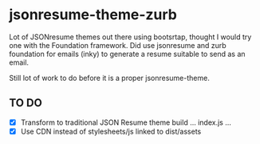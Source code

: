 # jsonresume-theme-zurb

Lot of JSONresume themes out there using bootsrtap, thought I would try one with the Foundation framework.  Did use jsonresume and zurb foundation for emails (inky) to generate a resume suitable to send as an email.

Still lot of work to do before it is a proper jsonresume-theme.

## TO DO
- [x] Transform to traditional JSON Resume theme build ... index.js ...
- [x] Use CDN instead of stylesheets/js linked to dist/assets
